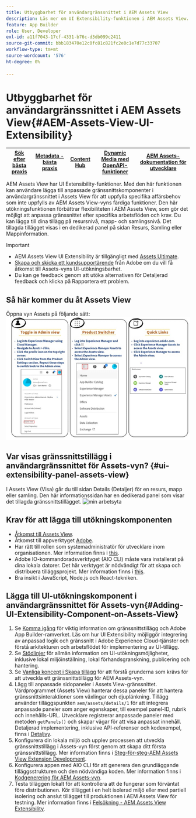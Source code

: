 ```yaml
---
title: Utbyggbarhet för användargränssnittet i AEM Assets View
description: Läs mer om UI Extensibility-funktionen i AEM Assets View. Med användargränssnittet i AEM Assets View kan du lägga till anpassade användargränssnittskomponenter som uppfyller specifika affärsbehov.
feature: App Builder
role: User, Developer
exl-id: a11f7043-17cf-4331-b76c-d3db099c2411
source-git-commit: bbb183470e12c0fc81c821fc2e0c1e7d77c33707
workflow-type: tm+mt
source-wordcount: '576'
ht-degree: 0%

---
```


# Utbyggbarhet för användargränssnittet i AEM Assets View{#AEM-Assets-View-UI-Extensibility}

| [Sök efter bästa praxis](/help/assets/search-best-practices.md) | [Metadata - bästa praxis](/help/assets/metadata-best-practices.md) | [Content Hub](/help/assets/product-overview.md) | [Dynamic Media med OpenAPI-funktioner](/help/assets/dynamic-media-open-apis-overview.md) | [AEM Assets-dokumentation för utvecklare](https://developer.adobe.com/experience-cloud/experience-manager-apis/) |
| ------------- | --------------------------- |---------|----|-----|

AEM Assets View har UI Extensibility-funktioner. Med den här funktionen kan användare lägga till anpassade gränssnittskomponenter i användargränssnittet i Assets View för att uppfylla specifika affärsbehov som inte uppfylls av AEM Assets View-vyns färdiga funktioner. Den här utökningsfunktionen förbättrar flexibiliteten i AEM Assets View, som gör det möjligt att anpassa gränssnittet efter specifika arbetsflöden och krav.
Du kan lägga till dina tillägg på resursnivå, mapp- och samlingsnivå. Det tillagda tillägget visas i en dedikerad panel på sidan Resurs, Samling eller Mappinformation.

>[!IMPORTANT]
>
> * AEM Assets View UI Extensibility är tillgängligt med [Assets Ultimate](/help/assets/assets-ultimate-overview.md).
> * [Skapa och skicka ett kundsupportärende](https://helpx.adobe.com/enterprise/using/support-for-experience-cloud.html) från Adobe  om du vill få åtkomst till Assets-vyns UI-utökningsbarhet.
> * Du kan ge feedback genom att utöka alternativen för Detaljerad feedback och klicka på Rapportera ett problem.

## <a id="1"></a> Så här kommer du åt Assets View

Öppna vyn Assets på följande sätt:
![access-assets-view-ui](/help/assets/assets/access-assets-view.jpg)

## Var visas gränssnittstillägg i användargränssnittet för Assets-vyn? {#ui-extensibility-panel-assets-view}

I Assets View (Visa) går du till sidan Details (Detaljer) för en resurs, mapp eller samling. Den här informationssidan har en dedikerad panel som visar det tillagda gränssnittstillägget.
![min arbetsyta](/help/assets/assets/my-workspace-assets-view3.png)


## Krav för att lägga till utökningskomponenten

* [Åtkomst till Assets View](#1).
* Åtkomst till appverktyget [Adobe](https://developer.adobe.com/app-builder/docs/overview/).
* Har rätt till rollen som systemadministratör för utvecklare inom organisationen. Mer information finns i [this](https://developer.adobe.com/uix/docs/guides/get-access/).
* Adobe IO-kommandoradsverktyget (AIO CLI) måste vara installerat på dina lokala datorer. Det här verktyget är nödvändigt för att skapa och distribuera tilläggsprojekt. Mer information finns i [this](https://developer.adobe.com/app-builder/docs/getting_started/#local-environment-set-up).
* Bra insikt i JavaScript, Node.js och React-tekniken.

## Lägga till UI-utökningskomponent i användargränssnittet för Assets-vyn{#Adding-UI-Extensibility-Component-on-Assets-View}

1. Se [Komma igång](https://developer.adobe.com/uix/docs/getting-started/) för viktig information om gränssnittstillägg och Adobe App Builder-ramverket. Läs om hur UI Extensibility möjliggör integrering av anpassad logik och gränssnitt i Adobe Experience Cloud-tjänster och förstå arkitekturen och arbetsflödet för implementering av UI-tillägg.
1. Se [Stödlinjer](https://developer.adobe.com/uix/docs/guides/) för allmän information om UI-utökningsmöjligheter, inklusive lokal miljöinställning, lokal förhandsgranskning, publicering och hantering.
1. Se [Vanliga koncept i Skapa tillägg](https://developer.adobe.com/uix/docs/services/aem-assets-view/api/commons/) för att förstå grunderna som krävs för att utveckla ett gränssnittstillägg för AEM Assets-vyn.
1. Lägg till anpassade sidopaneler i Assets View-gränssnittet. Värdprogrammet (Assets View) hanterar dessa paneler för att hantera gränssnittsinteraktioner som växlingar och djuplänkning. Tillägg använder tilläggspunkten `aem/assets/details/1` för att integrera anpassade paneler som anger egenskaper, till exempel panel-ID, rubrik och innehålls-URL. Utvecklare registrerar anpassade paneler med metoden `getPanels()` och skapar vägar för att visa anpassat innehåll. Detaljerad implementering, inklusive API-referenser och kodexempel, finns i [Detaljvy](https://developer.adobe.com/uix/docs/services/aem-assets-view/api/details-view/).
1. Konfigurera din lokala miljö och upplev processen att utveckla gränssnittstillägg i Assets-vyn först genom att skapa ditt första gränssnittstillägg. Mer information finns i [Steg-för-steg-AEM Assets View Extension Development](https://developer.adobe.com/uix/docs/services/aem-assets-view/extension-development/).
1. Konfigurera appen med AIO CLI för att generera den grundläggande tilläggsstrukturen och den nödvändiga koden. Mer information finns i [Kodgenerering för AEM Assets-vyn](https://developer.adobe.com/uix/docs/services/aem-assets-view/code-generation/).
1. Testa tilläggen lokalt för att kontrollera att de fungerar som förväntat före distributionen. Kör tillägget i en helt isolerad miljö eller med partiell isolering och anslut tillägget till produktionen i AEM Assets View för testning. Mer information finns i [Felsökning - AEM Assets View Extensibility](https://developer.adobe.com/uix/docs/services/aem-assets-view/debug/).

